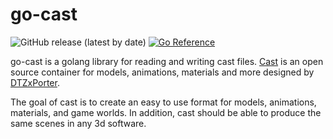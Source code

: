 # go-cast

![GitHub release (latest by date)](https://img.shields.io/github/v/release/mauserzjeh/go-cast?style=flat-square)
[![Go Reference](https://pkg.go.dev/badge/github.com/mauserzjeh/go-cast.svg)](https://pkg.go.dev/github.com/mauserzjeh/go-cast)

go-cast is a golang library for reading and writing cast files. [Cast](https://github.com/dtzxporter/cast) is an open source container for models, animations, materials and more designed by [DTZxPorter](https://github.com/dtzxporter).

The goal of cast is to create an easy to use format for models, animations, materials, and game worlds. In addition, cast should be able to produce the same scenes in any 3d software.